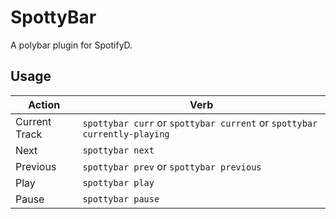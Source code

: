 # SpottyBar

A polybar plugin for SpotifyD.

## Usage

| Action        | Verb                                                                     |
| ------------- | ------------------------------------------------------------------------ |
| Current Track | `spottybar curr` or `spottybar current` or `spottybar currently-playing` |
| Next          | `spottybar next`                                                         |
| Previous      | `spottybar prev` or `spottybar previous`                                 |
| Play          | `spottybar play`                                                         |
| Pause         | `spottybar pause`                                                        |
